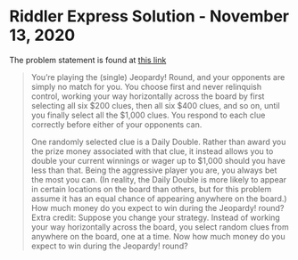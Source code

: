 # Riddler Express Solution - November 13, 2020

The problem statement is found at [this link](https://fivethirtyeight.com/features/can-you-snatch-defeat-from-the-jaws-of-victory/)

> You’re playing the (single) Jeopardy! Round, and your opponents are simply no match for you. 
> You choose first and never relinquish control, working your way horizontally across the board by first selecting all six $200 clues, then all six $400 clues, and so on, until you finally select all the $1,000 clues. 
> You respond to each clue correctly before either of your opponents can.
>
> One randomly selected clue is a Daily Double.
> Rather than award you the prize money associated with that clue, it instead allows you to double your current winnings or wager up to $1,000 should you have less than that. 
> Being the aggressive player you are, you always bet the most you can. 
> (In reality, the Daily Double is more likely to appear in certain locations on the board than others, but for this problem assume it has an equal chance of appearing anywhere on the board.)
> How much money do you expect to win during the Jeopardy! round?
> Extra credit: Suppose you change your strategy. Instead of working your way horizontally across the board, you select random clues from anywhere on the board, one at a time. 
> Now how much money do you expect to win during the Jeopardy! round?
